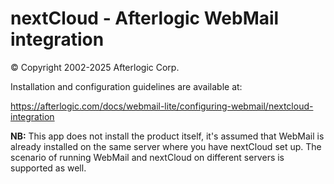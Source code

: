 nextCloud - Afterlogic WebMail integration
==========================================
© Copyright 2002-2025 Afterlogic Corp.

Installation and configuration guidelines are available at:

https://afterlogic.com/docs/webmail-lite/configuring-webmail/nextcloud-integration

**NB:** This app does not install the product itself, it's assumed that WebMail is already installed on the same server where you have nextCloud set up. The scenario of running WebMail and nextCloud on different servers is supported as well.
